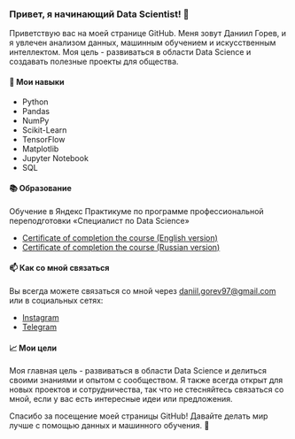 ### Привет, я начинающий Data Scientist! 👋

Приветствую вас на моей странице GitHub. Меня зовут Даниил Горев, и я увлечен анализом данных, машинным обучением и искусственным интеллектом. Моя цель - развиваться в области Data Science и создавать полезные проекты для общества.

#### 💼 Мои навыки
- Python
- Pandas
- NumPy
- Scikit-Learn
- TensorFlow
- Matplotlib
- Jupyter Notebook
- SQL

#### 📚 Образование

Обучение в Яндекс Практикуме по программе профессиональной переподготовки «Специалист по Data Science»
- [Certificate of completion the course (English version)](https://github.com/daniilgorev/yandex_practicum/blob/main/yandex_ds_certificate_en.pdf)
- [Certificate of completion the course (Russian version)](https://github.com/daniilgorev/yandex_practicum/blob/main/yandex_ds_certificate_ru.pdf)

#### 📫 Как со мной связаться
Вы всегда можете связаться со мной через daniil.gorev97@gmail.com или в социальных сетях:
- [Instagram](https://instagram.com/federer_rodrigo?igshid=MjEwN2IyYWYwYw==)
- [Telegram](https://t.me/federer_rodrigo)

#### 📈 Мои цели
Моя главная цель - развиваться в области Data Science и делиться своими знаниями и опытом с сообществом. Я также всегда открыт для новых проектов и сотрудничества, так что не стесняйтесь связаться со мной, если у вас есть интересные идеи или предложения.

Спасибо за посещение моей страницы GitHub! Давайте делать мир лучше с помощью данных и машинного обучения. 🚀
